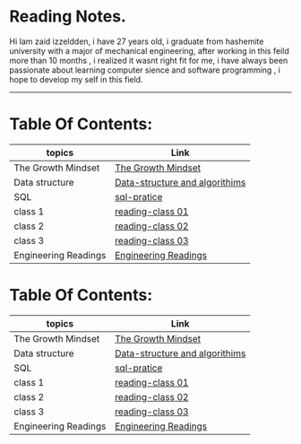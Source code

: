 # Reading Notes.

Hi Iam zaid izzeldden, i have 27 years old, i graduate from hashemite university with a major of mechanical engineering, after working in this feild more than 10 months , i realized it wasnt right fit for me, i have always been passionate about learning computer sience and software programming , i hope to develop my self in this field. 

---


# Table Of Contents:
| topics                                        |                             Link                              |
| --------------------------------------------- |---------------------------------------------------------------|
|The Growth Mindset                             |  [The Growth Mindset](grouthMindmd)                           |
|Data structure                                 |  [Data-structure and algorithims](data-tructure-algorithimsmd)|
|SQL                                            |  [sql-pratice](sql-practicingmd)                              |
|class 1                                        |  [reading-class 01](reading-class01md)                        |
|class 2                                        |  [reading-class 02](reading-class02md)                        |
|class 3                                        |  [reading-class 03](reading-class03md)                        |
|Engineering Readings                           |  [Engineering Readings](engineering-reading.md)               |

# Table Of Contents:
| topics                                        |                             Link                              |
| --------------------------------------------- |---------------------------------------------------------------|
|The Growth Mindset                             |  [The Growth Mindset](grouthMindmd)                           |
|Data structure                                 |  [Data-structure and algorithims](data-tructure-algorithimsmd)|
|SQL                                            |  [sql-pratice](sql-practicingmd)                              |
|class 1                                        |  [reading-class 01](reading-class01md)                        |
|class 2                                        |  [reading-class 02](reading-class02md)                        |
|class 3                                        |  [reading-class 03](reading-class03md)                        |
|Engineering Readings                           |  [Engineering Readings](engineering-reading.md)               |
